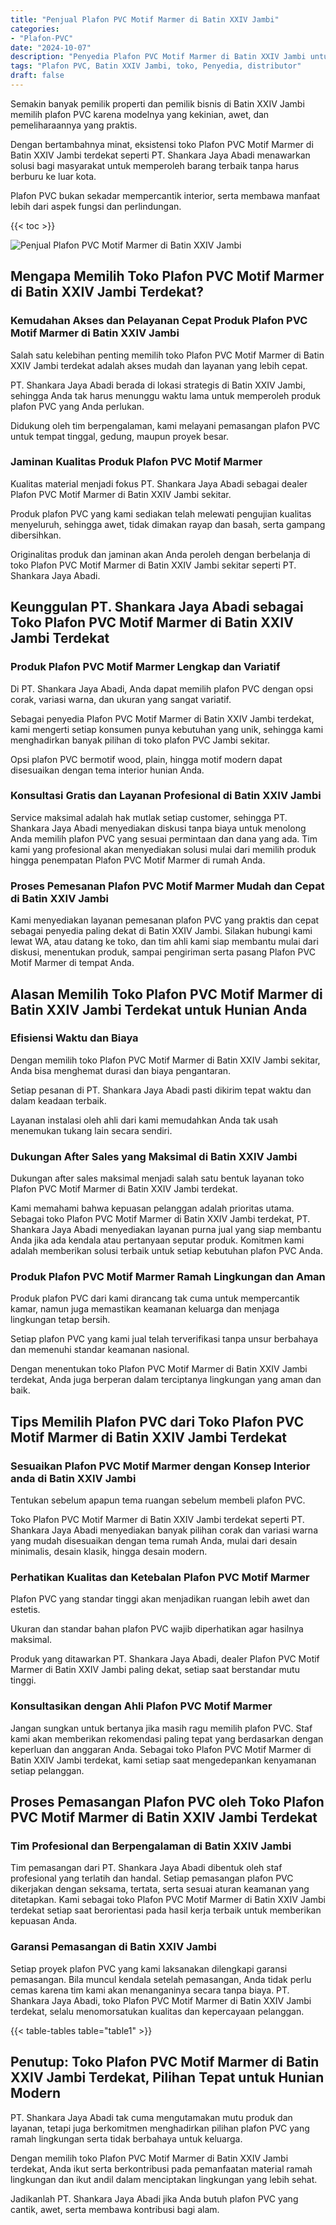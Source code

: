 ```yaml
---
title: "Penjual Plafon PVC Motif Marmer di Batin XXIV Jambi"
categories: 
- "Plafon-PVC"
date: "2024-10-07"
description: "Penyedia Plafon PVC Motif Marmer di Batin XXIV Jambi untuk hunian, perkantoran, dan toko. Material terbaik, beragam motif, pilihan warna elegan, beserta layanan penempatan oleh tim berpengalaman dan garansi resmi!|Jasa penyediaan Plafon PVC Motif Marmer di Batin XXIV Jambi untuk kebutuhan rumah, office, atau toko, beserta produk terbaik dan instalasi oleh teknisi profesional serta jaminan resmi.|Alternatif Plafon PVC Motif Marmer di Batin XXIV Jambi yang terbukti bagi tempat tinggal, office, dan toko, bersama produk unggulan dan pemasangan dikerjakan oleh tenaga ahli berpengalaman dan garansi resmi.|Penyediaan Plafon PVC Motif Marmer di Batin XXIV Jambi bagi hunian, kantor, serta ritel, dengan material unggulan dan pemasangan oleh tenaga ahli ahli, dilengkapi dengan kepastian resmi.}"
tags: "Plafon PVC, Batin XXIV Jambi, toko, Penyedia, distributor"
draft: false
---
```


Semakin banyak pemilik properti dan pemilik bisnis di Batin XXIV Jambi memilih plafon PVC karena modelnya yang kekinian, awet, dan pemeliharaannya yang praktis.

Dengan bertambahnya minat, eksistensi toko Plafon PVC Motif Marmer di Batin XXIV Jambi terdekat seperti PT. Shankara Jaya Abadi menawarkan solusi bagi masyarakat untuk memperoleh barang terbaik tanpa harus berburu ke luar kota.

Plafon PVC bukan sekadar mempercantik interior, serta membawa manfaat lebih dari aspek fungsi dan perlindungan.

{{< toc >}}

![Penjual Plafon PVC Motif Marmer di Batin XXIV Jambi](/images/Plafon-PVC/Penjual-Plafon-PVC-Motif-Marmer-di-Batin-XXIV-Jambi.png)


## Mengapa Memilih Toko Plafon PVC Motif Marmer di Batin XXIV Jambi Terdekat?

### Kemudahan Akses dan Pelayanan Cepat Produk Plafon PVC Motif Marmer di Batin XXIV Jambi

Salah satu kelebihan penting memilih toko Plafon PVC Motif Marmer di Batin XXIV Jambi terdekat adalah akses mudah dan layanan yang lebih cepat.

PT. Shankara Jaya Abadi berada di lokasi strategis di Batin XXIV Jambi, sehingga Anda tak harus menunggu waktu lama untuk memperoleh produk plafon PVC yang Anda perlukan.

Didukung oleh tim berpengalaman, kami melayani pemasangan plafon PVC untuk tempat tinggal, gedung, maupun proyek besar.

### Jaminan Kualitas Produk Plafon PVC Motif Marmer

Kualitas material menjadi fokus PT. Shankara Jaya Abadi sebagai dealer Plafon PVC Motif Marmer di Batin XXIV Jambi sekitar.

Produk plafon PVC yang kami sediakan telah melewati pengujian kualitas menyeluruh, sehingga awet, tidak dimakan rayap dan basah, serta gampang dibersihkan.

Originalitas produk dan jaminan akan Anda peroleh dengan berbelanja di toko Plafon PVC Motif Marmer di Batin XXIV Jambi sekitar seperti PT. Shankara Jaya Abadi.

## Keunggulan PT. Shankara Jaya Abadi sebagai Toko Plafon PVC Motif Marmer di Batin XXIV Jambi Terdekat

### Produk Plafon PVC Motif Marmer Lengkap dan Variatif

Di PT. Shankara Jaya Abadi, Anda dapat memilih plafon PVC dengan opsi corak, variasi warna, dan ukuran yang sangat variatif.

Sebagai penyedia Plafon PVC Motif Marmer di Batin XXIV Jambi terdekat, kami mengerti setiap konsumen punya kebutuhan yang unik, sehingga kami menghadirkan banyak pilihan di toko plafon PVC Jambi sekitar.

Opsi plafon PVC bermotif wood, plain, hingga motif modern dapat disesuaikan dengan tema interior hunian Anda.

### Konsultasi Gratis dan Layanan Profesional di Batin XXIV Jambi

Service maksimal adalah hak mutlak setiap customer, sehingga PT. Shankara Jaya Abadi menyediakan diskusi tanpa biaya untuk menolong Anda memilih plafon PVC yang sesuai permintaan dan dana yang ada. Tim kami yang profesional akan menyediakan solusi mulai dari memilih produk hingga penempatan Plafon PVC Motif Marmer di rumah Anda.

### Proses Pemesanan Plafon PVC Motif Marmer Mudah dan Cepat di Batin XXIV Jambi

Kami menyediakan layanan pemesanan plafon PVC yang praktis dan cepat sebagai penyedia paling dekat di Batin XXIV Jambi. Silakan hubungi kami lewat WA, atau datang ke toko, dan tim ahli kami siap membantu mulai dari diskusi, menentukan produk, sampai pengiriman serta pasang Plafon PVC Motif Marmer di tempat Anda.

## Alasan Memilih Toko Plafon PVC Motif Marmer di Batin XXIV Jambi Terdekat untuk Hunian Anda

### Efisiensi Waktu dan Biaya

Dengan memilih toko Plafon PVC Motif Marmer di Batin XXIV Jambi sekitar, Anda bisa menghemat durasi dan biaya pengantaran.

Setiap pesanan di PT. Shankara Jaya Abadi pasti dikirim tepat waktu dan dalam keadaan terbaik.

Layanan instalasi oleh ahli dari kami memudahkan Anda tak usah menemukan tukang lain secara sendiri.

### Dukungan After Sales yang Maksimal di Batin XXIV Jambi

Dukungan after sales maksimal menjadi salah satu bentuk layanan toko Plafon PVC Motif Marmer di Batin XXIV Jambi terdekat.

Kami memahami bahwa kepuasan pelanggan adalah prioritas utama. Sebagai toko Plafon PVC Motif Marmer di Batin XXIV Jambi terdekat, PT. Shankara Jaya Abadi menyediakan layanan purna jual yang siap membantu Anda jika ada kendala atau pertanyaan seputar produk. Komitmen kami adalah memberikan solusi terbaik untuk setiap kebutuhan plafon PVC Anda.

### Produk Plafon PVC Motif Marmer Ramah Lingkungan dan Aman

Produk plafon PVC dari kami dirancang tak cuma untuk mempercantik kamar, namun juga memastikan keamanan keluarga dan menjaga lingkungan tetap bersih.

Setiap plafon PVC yang kami jual telah terverifikasi tanpa unsur berbahaya dan memenuhi standar keamanan nasional.

Dengan menentukan toko Plafon PVC Motif Marmer di Batin XXIV Jambi terdekat, Anda juga berperan dalam terciptanya lingkungan yang aman dan baik.

## Tips Memilih Plafon PVC dari Toko Plafon PVC Motif Marmer di Batin XXIV Jambi Terdekat

### Sesuaikan Plafon PVC Motif Marmer dengan Konsep Interior anda di Batin XXIV Jambi

Tentukan sebelum apapun tema ruangan sebelum membeli plafon PVC.

Toko Plafon PVC Motif Marmer di Batin XXIV Jambi terdekat seperti PT. Shankara Jaya Abadi menyediakan banyak pilihan corak dan variasi warna yang mudah disesuaikan dengan tema rumah Anda, mulai dari desain minimalis, desain klasik, hingga desain modern.

### Perhatikan Kualitas dan Ketebalan Plafon PVC Motif Marmer

Plafon PVC yang standar tinggi akan menjadikan ruangan lebih awet dan estetis.

Ukuran dan standar bahan plafon PVC wajib diperhatikan agar hasilnya maksimal.

Produk yang ditawarkan PT. Shankara Jaya Abadi, dealer Plafon PVC Motif Marmer di Batin XXIV Jambi paling dekat, setiap saat berstandar mutu tinggi.

### Konsultasikan dengan Ahli Plafon PVC Motif Marmer

Jangan sungkan untuk bertanya jika masih ragu memilih plafon PVC. Staf kami akan memberikan rekomendasi paling tepat yang berdasarkan dengan keperluan dan anggaran Anda. Sebagai toko Plafon PVC Motif Marmer di Batin XXIV Jambi terdekat, kami setiap saat mengedepankan kenyamanan setiap pelanggan.

## Proses Pemasangan Plafon PVC oleh Toko Plafon PVC Motif Marmer di Batin XXIV Jambi Terdekat

### Tim Profesional dan Berpengalaman di Batin XXIV Jambi

Tim pemasangan dari PT. Shankara Jaya Abadi dibentuk oleh staf profesional yang terlatih dan handal. Setiap pemasangan plafon PVC dikerjakan dengan seksama, tertata, serta sesuai aturan keamanan yang ditetapkan. Kami sebagai toko Plafon PVC Motif Marmer di Batin XXIV Jambi terdekat setiap saat berorientasi pada hasil kerja terbaik untuk memberikan kepuasan Anda.

### Garansi Pemasangan di Batin XXIV Jambi

Setiap proyek plafon PVC yang kami laksanakan dilengkapi garansi pemasangan. Bila muncul kendala setelah pemasangan, Anda tidak perlu cemas karena tim kami akan menanganinya secara tanpa biaya. PT. Shankara Jaya Abadi, toko Plafon PVC Motif Marmer di Batin XXIV Jambi terdekat, selalu menomorsatukan kualitas dan kepercayaan pelanggan.

{{< table-tables table="table1" >}}

## Penutup: Toko Plafon PVC Motif Marmer di Batin XXIV Jambi Terdekat, Pilihan Tepat untuk Hunian Modern

PT. Shankara Jaya Abadi tak cuma mengutamakan mutu produk dan layanan, tetapi juga berkomitmen menghadirkan pilihan plafon PVC yang ramah lingkungan serta tidak berbahaya untuk keluarga.

Dengan memilih toko Plafon PVC Motif Marmer di Batin XXIV Jambi terdekat, Anda ikut serta berkontribusi pada pemanfaatan material ramah lingkungan dan ikut andil dalam menciptakan lingkungan yang lebih sehat.

Jadikanlah PT. Shankara Jaya Abadi jika Anda butuh plafon PVC yang cantik, awet, serta membawa kontribusi bagi alam.